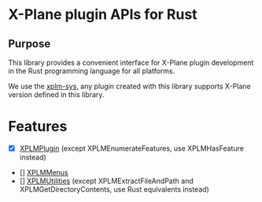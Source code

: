# X-Plane plugin APIs for Rust

## Purpose

This library provides a convenient interface for X-Plane plugin development in the Rust programming language for all platforms.

We use the [xplm-sys](https://github.com/artemkorobko/xplm-sys), any plugin created with this library
supports X-Plane version defined in this library.

# Features

- [X] [XPLMPlugin](https://developer.x-plane.com/sdk/XPLMPlugin) (except XPLMEnumerateFeatures, use XPLMHasFeature instead)
- [] [XPLMMenus](https://developer.x-plane.com/sdk/XPLMMenus)
- [] [XPLMUtilities](https://developer.x-plane.com/sdk/XPLMUtilities) (except XPLMExtractFileAndPath and XPLMGetDirectoryContents, use Rust equivalents instead)
